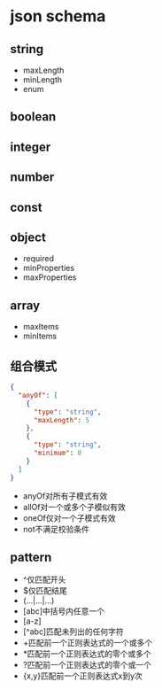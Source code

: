 # json schema

## string

- maxLength
- minLength
- enum

## boolean

## integer

## number

## const

## object

- required
- minProperties
- maxProperties

## array

- maxItems
- minItems

## 组合模式

```json
{
  "anyOf": [ 
    {
      "type": "string", 
      "maxLength": 5
    }, 
    {
      "type": "string", 
      "minimum": 0
    }
  ]
}
```

- anyOf对所有子模式有效
- allOf对一个或多个子模似有效
- oneOf仅对一个子模式有效
- not不满足校验条件

## pattern

- ^仅匹配开头
- $仅匹配结尾
- (...|...|...)
- [abc]中括号内任意一个
- [a-z]
- [^abc]匹配未列出的任何字符
- +匹配前一个正则表达式的一个或多个
- *匹配前一个正则表达式的零个或多个
- ?匹配前一个正则表达式的零个或一个
- {x,y}匹配前一个正则表达式x到y次
